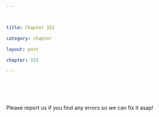 ```yaml
---



title: Chapter 152

category: chapter

layout: post

chapter: 152

---
```




<br><br><br><br>
Please report us if you find any errors so we can fix it asap!